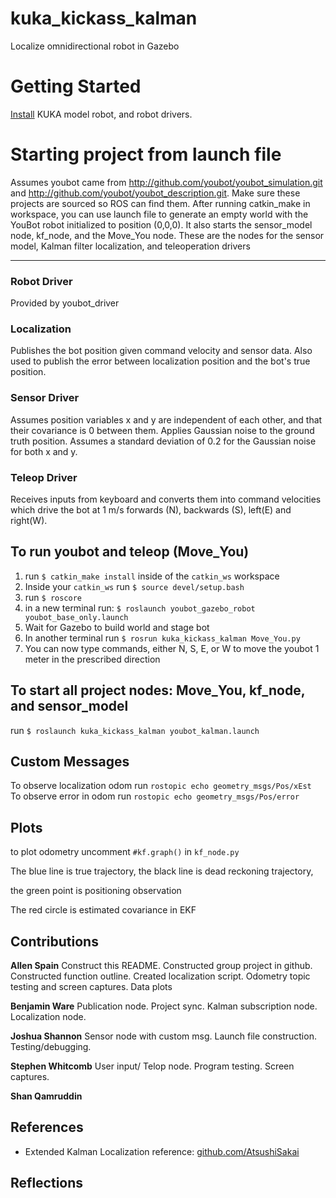 # kuka_kickass_kalman
Localize omnidirectional robot in Gazebo 

# Getting Started
[Install](http://www.youbot-store.com/wiki/index.php/Gazebo_simulation) KUKA model robot, and robot drivers. 

# Starting project from launch file
Assumes youbot came from http://github.com/youbot/youbot_simulation.git and http://github.com/youbot/youbot_description.git. 
Make sure these projects are sourced so ROS can find them.
After running catkin_make in workspace, you can use launch file 
to generate an empty world with the YouBot robot initialized to position (0,0,0). It also starts the sensor_model node, kf_node, and the Move_You node. These are the nodes for the sensor model, Kalman filter localization, and teleoperation drivers

-----------------------------------
### Robot Driver
Provided by youbot_driver

### Localization
Publishes the bot position given command velocity and sensor data. Also used to publish the error between localization position and the bot's true position.  

### Sensor Driver
Assumes position variables x and y are independent of each other, and that their covariance is 0 between them. Applies Gaussian noise to the ground truth position. Assumes a standard deviation of 0.2 for the Gaussian noise for both x and y.

### Teleop Driver
Receives inputs from keyboard and converts them into command velocities which drive the bot at 1 m/s forwards (N), backwards (S), left(E) and right(W). 

## To run youbot and teleop (Move_You)
1) run ```$ catkin_make install``` inside of the ```catkin_ws``` workspace
2) Inside your ```catkin_ws``` run ```$ source devel/setup.bash```
3) run ```$ roscore```
4) in a new terminal run: ```$ roslaunch youbot_gazebo_robot youbot_base_only.launch``` 
5) Wait for Gazebo to build world and stage bot
6) In another terminal run ```$ rosrun kuka_kickass_kalman Move_You.py``` 
7) You can now type commands, either N, S, E, or W to move the youbot 1 meter in the prescribed direction

## To start all project nodes: Move_You, kf_node, and sensor_model
run ```$ roslaunch kuka_kickass_kalman youbot_kalman.launch```

## Custom Messages
To observe localization odom run ```rostopic echo geometry_msgs/Pos/xEst```  
To observe error in odom run ```rostopic echo geometry_msgs/Pos/error```

## Plots
to plot odometry uncomment ```#kf.graph()``` in ```kf_node.py```

The blue line is true trajectory, the black line is dead reckoning trajectory,

the green point is positioning observation

The red circle is estimated covariance in EKF


## Contributions
**Allen Spain**
Construct this README. 
Constructed group project in github. 
Constructed function outline. 
Created localization script. 
Odometry topic testing and screen captures.
Data plots

**Benjamin Ware** 
Publication node. 
Project sync. 
Kalman subscription node. 
Localization node. 

**Joshua Shannon** 
Sensor node with custom msg. 
Launch file construction. 
Testing/debugging. 

**Stephen Whitcomb** 
User input/ Telop node. 
Program testing. 
Screen captures. 

**Shan Qamruddin** 

## References
* Extended Kalman Localization reference: [github.com/AtsushiSakai](https://github.com/AtsushiSakai/PythonRobotics/tree/master/Localization/extended_kalman_filter)

## Reflections



